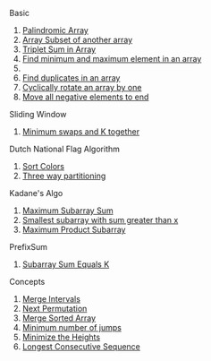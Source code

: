 Basic

1. [Palindromic Array](https://www.geeksforgeeks.org/problems/palindromic-array-1587115620/1)
2. [Array Subset of another array](https://www.geeksforgeeks.org/problems/array-subset-of-another-array2317/1)
3. [Triplet Sum in Array](https://www.geeksforgeeks.org/problems/triplet-sum-in-array-1587115621/1)
4. [Find minimum and maximum element in an array](https://www.geeksforgeeks.org/problems/find-minimum-and-maximum-element-in-an-array4428/1)
5. 
6. [Find duplicates in an array](https://www.geeksforgeeks.org/problems/find-duplicates-in-an-array/1)
7. [Cyclically rotate an array by one](https://www.geeksforgeeks.org/problems/cyclically-rotate-an-array-by-one2614/1)
8. [Move all negative elements to end](https://www.geeksforgeeks.org/problems/move-all-negative-elements-to-end1813/1)


Sliding Window

1. [Minimum swaps and K together](https://www.geeksforgeeks.org/problems/minimum-swaps-required-to-bring-all-elements-less-than-or-equal-to-k-together4847/1)


Dutch National Flag Algorithm

1. [Sort Colors](https://leetcode.com/problems/sort-colors/description/)
2. [Three way partitioning](https://www.geeksforgeeks.org/problems/three-way-partitioning/1)

Kadane's Algo

1. [Maximum Subarray Sum](https://www.geeksforgeeks.org/problems/kadanes-algorithm-1587115620/1)
2. [Smallest subarray with sum greater than x](https://www.geeksforgeeks.org/problems/smallest-subarray-with-sum-greater-than-x5651/1)
3. [Maximum Product Subarray](https://leetcode.com/problems/maximum-product-subarray/description/)


PrefixSum

1. [Subarray Sum Equals K](https://leetcode.com/problems/subarray-sum-equals-k/description/)

Concepts

1. [Merge Intervals](https://leetcode.com/problems/merge-intervals/description/)
2. [Next Permutation](https://leetcode.com/problems/next-permutation/description/)
3. [Merge Sorted Array](https://leetcode.com/problems/merge-sorted-array/description/)
4. [Minimum number of jumps](https://www.geeksforgeeks.org/problems/minimum-number-of-jumps-1587115620/1)
5. [Minimize the Heights](https://www.geeksforgeeks.org/problems/minimize-the-heights3351/1)
6. [Longest Consecutive Sequence](https://leetcode.com/problems/longest-consecutive-sequence/description/)
